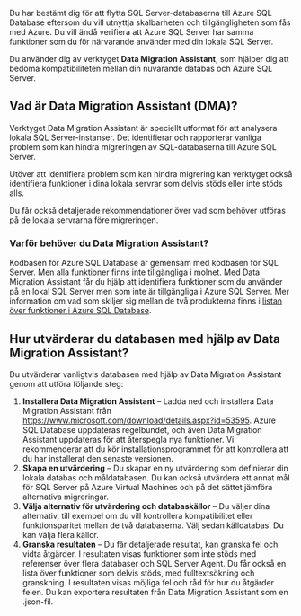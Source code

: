 Du har bestämt dig för att flytta SQL Server-databaserna till Azure SQL Database eftersom du vill utnyttja skalbarheten och tillgängligheten som fås med Azure. Du vill ändå verifiera att Azure SQL Server har samma funktioner som du för närvarande använder med din lokala SQL Server.

Du använder dig av verktyget **Data Migration Assistant**, som hjälper dig att bedöma kompatibiliteten mellan din nuvarande databas och Azure SQL Server.

## <a name="what-is-the-data-migration-assistant-dma"></a>Vad är Data Migration Assistant (DMA)?

Verktyget Data Migration Assistant är speciellt utformat för att analysera lokala SQL Server-instanser. Det identifierar och rapporterar vanliga problem som kan hindra migreringen av SQL-databaserna till Azure SQL Server.

Utöver att identifiera problem som kan hindra migrering kan verktyget också identifiera funktioner i dina lokala servrar som delvis stöds eller inte stöds alls.

Du får också detaljerade rekommendationer över vad som behöver utföras på de lokala servrarna före migreringen.

### <a name="why-do-you-need-the-data-migration-assistant"></a>Varför behöver du Data Migration Assistant?

Kodbasen för Azure SQL Database är gemensam med kodbasen för SQL Server. Men alla funktioner finns inte tillgängliga i molnet. Med Data Migration Assistant får du hjälp att identifiera funktioner som du använder på en lokal SQL Server men som inte är tillgängliga i Azure SQL Server. Mer information om vad som skiljer sig mellan de två produkterna finns i [listan över funktioner i Azure SQL Database](https://docs.microsoft.com/azure/sql-database/sql-database-features).

## <a name="how-to-assess-your-database-using-the-data-migration-assistant"></a>Hur utvärderar du databasen med hjälp av Data Migration Assistant?

Du utvärderar vanligtvis databasen med hjälp av Data Migration Assistant genom att utföra följande steg:

1. **Installera Data Migration Assistant** – Ladda ned och installera Data Migration Assistant från https://www.microsoft.com/download/details.aspx?id=53595. Azure SQL Database uppdateras regelbundet, och även Data Migration Assistant uppdateras för att återspegla nya funktioner. Vi rekommenderar att du kör installationsprogrammet för att kontrollera att du har installerat den senaste versionen.
2. **Skapa en utvärdering** – Du skapar en ny utvärdering som definierar din lokala databas och måldatabasen. Du kan också utvärdera ett annat mål för SQL Server på Azure Virtual Machines och på det sättet jämföra alternativa migreringar.
3. **Välja alternativ för utvärdering och databaskällor** – Du väljer dina alternativ, till exempel om du vill kontrollera kompatibilitet eller funktionsparitet mellan de två databaserna. Välj sedan källdatabas. Du kan välja flera källor.
4. **Granska resultaten** – Du får detaljerade resultat, kan granska fel och vidta åtgärder. I resultaten visas funktioner som inte stöds med referenser över flera databaser och SQL Server Agent. Du får också en lista över funktioner som delvis stöds, med fulltextsökning och granskning. I resultaten visas möjliga fel och råd för hur du åtgärder felen. Du kan exportera resultaten från Data Migration Assistant som en .json-fil.
